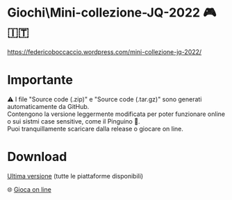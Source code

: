 # Giochi\Mini-collezione-JQ-2022 🎮 🇮🇹
https://federicoboccaccio.wordpress.com/mini-collezione-jq-2022/

# Importante
⚠️ I file "Source code (.zip)" e "Source code (.tar.gz)" sono generati automaticamente da GitHub.<br>
Contengono la versione leggermente modificata per poter funzionare online o sui sistmi case sensitive, come il Pinguino 🐧.<br>
Puoi tranquillamente scaricare dalla release o giocare on line.

# Download
[Ultima versione](https://github.com/FedericoBoccaccioPersonale/Giochi-Mini-collezione-JQ-2022/releases/latest) (tutte le piattaforme disponibili)

🌐 [Gioca on line](https://federicoboccacciopersonale.github.io/Giochi-Mini-collezione-JQ-2022/Mini%20collezione%20JQ%202022/public_html/index.html)
